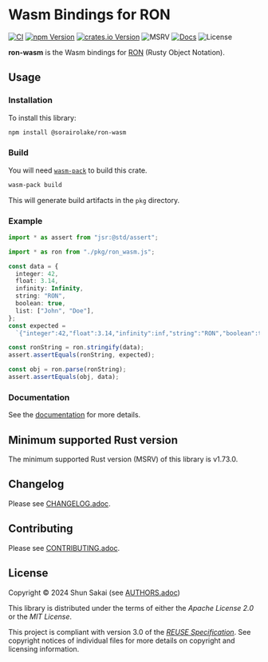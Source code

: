 <!--
SPDX-FileCopyrightText: 2024 Shun Sakai

SPDX-License-Identifier: Apache-2.0 OR MIT
-->

# Wasm Bindings for RON

[![CI][ci-badge]][ci-url]
[![npm Version][npm-version-badge]][npm-version-url]
[![crates.io Version][crates-version-badge]][crates-version-url]
![MSRV][msrv-badge]
[![Docs][docs-badge]][docs-url]
![License][license-badge]

**ron-wasm** is the Wasm bindings for [RON] (Rusty Object Notation).

## Usage

### Installation

To install this library:

```sh
npm install @sorairolake/ron-wasm
```

### Build

You will need [`wasm-pack`] to build this crate.

```sh
wasm-pack build
```

This will generate build artifacts in the `pkg` directory.

### Example

```ts
import * as assert from "jsr:@std/assert";

import * as ron from "./pkg/ron_wasm.js";

const data = {
  integer: 42,
  float: 3.14,
  infinity: Infinity,
  string: "RON",
  boolean: true,
  list: ["John", "Doe"],
};
const expected =
  `{"integer":42,"float":3.14,"infinity":inf,"string":"RON","boolean":true,"list":["John","Doe"]}`;

const ronString = ron.stringify(data);
assert.assertEquals(ronString, expected);

const obj = ron.parse(ronString);
assert.assertEquals(obj, data);
```

### Documentation

See the [documentation][docs-url] for more details.

## Minimum supported Rust version

The minimum supported Rust version (MSRV) of this library is v1.73.0.

## Changelog

Please see [CHANGELOG.adoc].

## Contributing

Please see [CONTRIBUTING.adoc].

## License

Copyright &copy; 2024 Shun Sakai (see [AUTHORS.adoc])

This library is distributed under the terms of either the _Apache License 2.0_
or the _MIT License_.

This project is compliant with version 3.0 of the [_REUSE Specification_]. See
copyright notices of individual files for more details on copyright and
licensing information.

[ci-badge]: https://img.shields.io/github/actions/workflow/status/sorairolake/ron-wasm/CI.yaml?branch=develop&style=for-the-badge&logo=github&label=CI
[ci-url]: https://github.com/sorairolake/ron-wasm/actions?query=branch%3Adevelop+workflow%3ACI++
[npm-version-badge]: https://img.shields.io/npm/v/%40sorairolake%2Fron-wasm?style=for-the-badge&logo=npm
[npm-version-url]: https://www.npmjs.com/package/@sorairolake/ron-wasm
[crates-version-badge]: https://img.shields.io/crates/v/ron-wasm?style=for-the-badge&logo=rust
[crates-version-url]: https://crates.io/crates/ron-wasm
[msrv-badge]: https://img.shields.io/crates/msrv/ron-wasm?style=for-the-badge&logo=rust
[docs-badge]: https://img.shields.io/docsrs/ron-wasm?style=for-the-badge&logo=docsdotrs&label=Docs.rs
[docs-url]: https://docs.rs/ron-wasm
[license-badge]: https://img.shields.io/crates/l/ron-wasm?style=for-the-badge
[RON]: https://github.com/ron-rs/ron
[`wasm-pack`]: https://rustwasm.github.io/wasm-pack/
[CHANGELOG.adoc]: CHANGELOG.adoc
[CONTRIBUTING.adoc]: CONTRIBUTING.adoc
[AUTHORS.adoc]: AUTHORS.adoc
[_REUSE Specification_]: https://reuse.software/spec/
